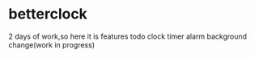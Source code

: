 # betterclock
2 days of work,so here it is
features 
todo
clock
timer
alarm
background change(work in progress)
